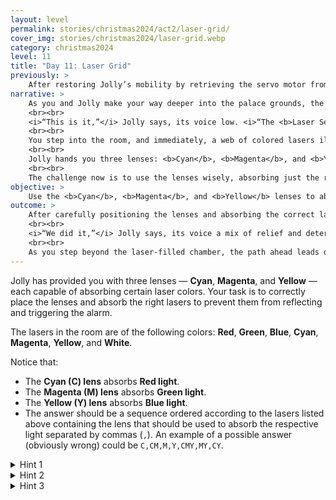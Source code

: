 ```yaml
---
layout: level
permalink: stories/christmas2024/act2/laser-grid/
cover_img: stories/christmas2024/laser-grid.webp
category: christmas2024
level: 11
title: "Day 11: Laser Grid"
previously: >
    After restoring Jolly’s mobility by retrieving the servo motor from the carousel, you made your way to the control room to disable the Crystal Palace’s power grid. By calculating the corrupted system’s true shutdown time, you now know exactly when the palace’s defenses will fall. With that critical piece of information in hand, you and Jolly are ready to move into position and begin the next phase of your plan to infiltrate the palace and reclaim the <b>Crystal of Joy</b>.
narrative: >
    As you and Jolly make your way deeper into the palace grounds, the air grows tense. The faint hum of machinery echoes through the halls, and the flickering lights indicate that the power grid is slowly starting to shut down, just as planned. But as you reach the next section, Jolly stops abruptly.
    <br><br>
    <i>“This is it,”</i> Jolly says, its voice low. <i>“The <b>Laser Security Grid</b>. It’s one of the palace’s last defenses, and it’s nearly impossible to get past. These lasers bounce around the room, reflecting off the walls and mirrors. One wrong move, and the alarms will sound.”</i>
    <br><br>
    You step into the room, and immediately, a web of colored lasers illuminates the space, bouncing in seemingly endless patterns across the walls, floors, and ceilings. The lasers reflect and ricochet in every direction, creating a complex, ever-shifting barrier. Even the slightest misstep could set off the alarm and trap you both inside.
    <br><br>
    Jolly hands you three lenses: <b>Cyan</b>, <b>Magenta</b>, and <b>Yellow</b>. <i>"These lenses absorb certain colors of light. If we can match the right lens to the right laser, we’ll be able to pass without triggering the alarms. But be careful. These lasers are sensitive — if you reflect the wrong one or let it hit an unintended target, we’ll be done for.”</i>
    <br><br>
    The challenge now is to use the lenses wisely, absorbing just the right lasers at the right time, without reflecting any light and setting off the alarm.
objective: >
    Use the <b>Cyan</b>, <b>Magenta</b>, and <b>Yellow</b> lenses to absorb the correct lasers and safely bypass the security grid without triggering the alarms, allowing you to advance further into the palace.
outcome: >
    After carefully positioning the lenses and absorbing the correct lasers, the security system hums softly and then powers down. The web of colored light slowly fades, leaving the room clear for you to proceed. Jolly’s sensors flicker as it steps forward, cautiously scanning the area for any remaining traps.
    <br><br>
    <i>“We did it,”</i> Jolly says, its voice a mix of relief and determination. <i>“The grid’s down, and we’ve passed the last of the security systems.”</i>
    <br><br>
    As you step beyond the laser-filled chamber, the path ahead leads deeper into the heart of the palace. You’re getting closer to the Crystal of Joy, but you know the malevolent force won’t let you reach it without a fight.
---
```


Jolly has provided you with three lenses — **Cyan**, **Magenta**, and **Yellow** — each capable of absorbing certain laser colors. Your task is to correctly place the lenses and absorb the right lasers to prevent them from reflecting and triggering the alarm.

The lasers in the room are of the following colors: **Red**, **Green**, **Blue**, **Cyan**, **Magenta**, **Yellow**, and **White**.

Notice that:
- The **Cyan (C) lens** absorbs **Red light**.
- The **Magenta (M) lens** absorbs **Green light**.
- The **Yellow (Y) lens** absorbs **Blue light**.
- The answer should be a sequence ordered according to the lasers listed above containing the lens that should be used to absorb the respective light separated by commas (`,`). An example of a possible answer (obviously wrong) could be `C,CM,M,Y,CMY,MY,CY`.


<details>
 <summary>Hint 1</summary>
 Start by matching the <b>primary color lasers</b> (Red, Green, and Blue) to their corresponding lenses.
</details>

<details>
 <summary>Hint 2</summary>
 The **Cyan**, **Magenta**, and **Yellow** colors are a mix the other **RGB** colors. But which ones? After figuring out, apply the same logic by combining more than one lens.
</details>

<details>
 <summary>Hint 3</summary>
 White light is composed by all the other colors, so it should be straightforward.
</details>
